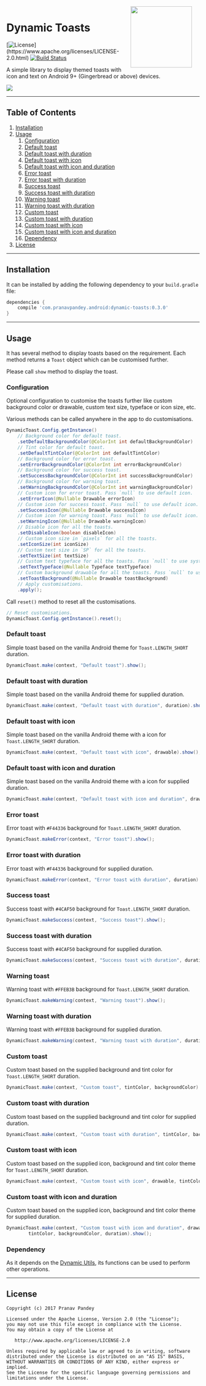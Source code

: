 <img src="https://raw.githubusercontent.com/pranavpandey/dynamic-toasts/master/graphics/dynamic-toasts_512x512.png" width="160" height="160" align="right" hspace="20">

# Dynamic Toasts

[![License](https://img.shields.io/badge/license-Apache%202-4EB1BA.svg?)](https://www.apache.org/licenses/LICENSE-2.0.html)
[![Build Status](https://travis-ci.org/pranavpandey/dynamic-toasts.svg?branch=master)](https://travis-ci.org/pranavpandey/dynamic-toasts)

A simple library to display themed toasts with icon and text on Android 9+ (Gingerbread or above) 
devices.

<img src="https://raw.githubusercontent.com/pranavpandey/dynamic-toasts/master/graphics/dynamic-toasts-preview.png">

---

## Table of Contents

1. [Installation](https://github.com/pranavpandey/dynamic-toasts#installation)
2. [Usage](https://github.com/pranavpandey/dynamic-toasts#usage)
    1. [Configuration](https://github.com/pranavpandey/dynamic-toasts#cofiguaration)
    2. [Default toast](https://github.com/pranavpandey/dynamic-toasts#default-toast)
    3. [Default toast with duration](https://github.com/pranavpandey/dynamic-toasts#default-toast-with-duration)
    4. [Default toast with icon](https://github.com/pranavpandey/dynamic-toasts#default-toast-with-icon)
    5. [Default toast with icon and duration](https://github.com/pranavpandey/dynamic-toasts##default-toast-with-icon-and-duration)
    6. [Error toast](https://github.com/pranavpandey/dynamic-toasts#error-toast)
    7. [Error toast with duration](https://github.com/pranavpandey/dynamic-toasts#error-toast-with-duration)
    8. [Success toast](https://github.com/pranavpandey/dynamic-toasts#success-toast)
    9. [Success toast with duration](https://github.com/pranavpandey/dynamic-toasts#success-toast-with-duration)
    10. [Warning toast](https://github.com/pranavpandey/dynamic-toasts#warning-toast)
    11. [Warning toast with duration](https://github.com/pranavpandey/dynamic-toasts#warning-toast-with-duration)
    12. [Custom toast](https://github.com/pranavpandey/dynamic-toasts#custom-toast)
    13. [Custom toast with duration](https://github.com/pranavpandey/dynamic-toasts#custom-toast-with-duration)
    14. [Custom toast with icon](https://github.com/pranavpandey/dynamic-toasts#custom-toast-with-icon)
    15. [Custom toast with icon and duration](https://github.com/pranavpandey/dynamic-toasts#custom-toast-with-icon-and-duration)
    16. [Dependency](https://github.com/pranavpandey/dynamic-toasts#dependency)
3. [License](https://github.com/pranavpandey/dynamic-toasts#license)

---

## Installation

It can be installed by adding the following dependency to your `build.gradle` file:

```groovy
dependencies {
    compile 'com.pranavpandey.android:dynamic-toasts:0.3.0'
}
```

---

## Usage

It has several method to display toasts based on the requirement. Each method returns a `Toast`
object which can be customised further.

Please call `show` method to display the toast.

### Configuration

Optional configuration to customise the toasts further like custom background color or drawable, 
custom text size, typeface or icon size, etc.

Various methods can be called anywhere in the app to do customisations.

```java
DynamicToast.Config.getInstance()
    // Background color for default toast.
    .setDefaultBackgroundColor(@ColorInt int defaultBackgroundColor)
    // Tint color for default toast.
    .setDefaultTintColor(@ColorInt int defaultTintColor)
    // Background color for error toast.
    .setErrorBackgroundColor(@ColorInt int errorBackgroundColor)
    // Background color for success toast.
    .setSuccessBackgroundColor(@ColorInt int successBackgroundColor)
    // Background color for warning toast.
    .setWarningBackgroundColor(@ColorInt int warningBackgroundColor)
    // Custom icon for error toast. Pass `null` to use default icon.
    .setErrorIcon(@Nullable Drawable errorIcon)
    // Custom icon for success toast. Pass `null` to use default icon.
    .setSuccessIcon(@Nullable Drawable successIcon)
    // Custom icon for warning toast. Pass `null` to use default icon.
    .setWarningIcon(@Nullable Drawable warningIcon)
    // Disable icon for all the toasts.
    .setDisableIcon(boolean disableIcon)
    // Custom icon size in `pixels` for all the toasts.
    .setIconSize(int iconSize)
    // Custom text size in `SP` for all the toasts.
    .setTextSize(int textSize)
    // Custom text typeface for all the toasts. Pass `null` to use system typeface.
    .setTextTypeface(@Nullable Typeface textTypeface)
    // Custom background drawable for all the toasts. Pass `null` to use default background.
    .setToastBackground(@Nullable Drawable toastBackground)
    // Apply customisations.
    .apply();
```

Call `reset()` method to reset all the customisations.

```java
// Reset customisations.
DynamicToast.Config.getInstance().reset();
```

### Default toast

Simple toast based on the vanilla Android theme for `Toast.LENGTH_SHORT` duration.

```java
DynamicToast.make(context, "Default toast").show();
```

### Default toast with duration

Simple toast based on the vanilla Android theme for supplied duration.

```java
DynamicToast.make(context, "Default toast with duration", duration).show();
```

### Default toast with icon

Simple toast based on the vanilla Android theme with a icon for `Toast.LENGTH_SHORT` duration.

```java
DynamicToast.make(context, "Default toast with icon", drawable).show();
```

### Default toast with icon and duration

Simple toast based on the vanilla Android theme with a icon for supplied duration.

```java
DynamicToast.make(context, "Default toast with icon and duration", drawable, duration).show();
```

### Error toast

Error toast with `#F44336` background for `Toast.LENGTH_SHORT` duration.

```java
DynamicToast.makeError(context, "Error toast").show();
```

### Error toast with duration

Error toast with `#F44336` background for supplied duration.

```java
DynamicToast.makeError(context, "Error toast with duration", duration).show();
```

### Success toast

Success toast with `#4CAF50` background for `Toast.LENGTH_SHORT` duration.

```java
DynamicToast.makeSuccess(context, "Success toast").show();
```

### Success toast with duration

Success toast with `#4CAF50` background for supplied duration.

```java
DynamicToast.makeSuccess(context, "Success toast with duration", duration).show();
```

### Warning toast

Warning toast with `#FFEB3B` background for `Toast.LENGTH_SHORT` duration.

```java
DynamicToast.makeWarning(context, "Warning toast").show();
```

### Warning toast with duration

Warning toast with `#FFEB3B` background for supplied duration.

```java
DynamicToast.makeWarning(context, "Warning toast with duration", duration).show();
```

### Custom toast

Custom toast based on the supplied background and tint color for `Toast.LENGTH_SHORT` duration.

```java
DynamicToast.make(context, "Custom toast", tintColor, backgroundColor).show();
```

### Custom toast with duration

Custom toast based on the supplied background and tint color for supplied duration.

```java
DynamicToast.make(context, "Custom toast with duration", tintColor, backgroundColor, duration).show();
```

### Custom toast with icon

Custom toast based on the supplied icon, background and tint color theme for `Toast.LENGTH_SHORT` 
duration.

```java
DynamicToast.make(context, "Custom toast with icon", drawable, tintColor, backgroundColor).show();
```

### Custom toast with icon and duration

Custom toast based on the supplied icon, background and tint color theme for supplied duration.

```java
DynamicToast.make(context, "Custom toast with icon and duration", drawable, 
        tintColor, backgroundColor, duration).show();
```

### Dependency

As it depends on the [Dynamic Utils](https://github.com/pranavpandey/dynamic-utils), its functions
can be used to perform other operations.

---

## License

    Copyright (c) 2017 Pranav Pandey

    Licensed under the Apache License, Version 2.0 (the "License");
    you may not use this file except in compliance with the License.
    You may obtain a copy of the License at

       http://www.apache.org/licenses/LICENSE-2.0

    Unless required by applicable law or agreed to in writing, software
    distributed under the License is distributed on an "AS IS" BASIS,
    WITHOUT WARRANTIES OR CONDITIONS OF ANY KIND, either express or implied.
    See the License for the specific language governing permissions and
    limitations under the License.

